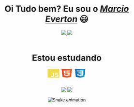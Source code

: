 <div>
  <h1 align="center">Oi Tudo bem? Eu sou o <a href="https://www.linkedin.com/in/MarcioEverton/"><i>Marcio Everton</i></a> 😃️</h1>


<div align="center">
  <a href="https://github.com/MarcioEverton">
    <img height="150em" src="https://github-readme-stats.vercel.app/api?username=MarcioEverton&count_private=true&include_all_commits=true&show_icons=true&theme=dracula&hide_border=false&show_owner=true"/>
    <img height="150em" src="https://github-readme-stats.vercel.app/api/top-langs/?username=MarcioEverton&theme=dracula&hide_border=false&&layout=compact"/>
  </a>
</div>

<div align="center" valign="top"><br>
<h1 align="center">Estou estudando</h1>
 <img align="center" alt="Js" height="30" width="40" src="https://raw.githubusercontent.com/devicons/devicon/master/icons/javascript/javascript-plain.svg">
 <img align="center" alt="HTML" height="30" width="40" src="https://raw.githubusercontent.com/devicons/devicon/master/icons/html5/html5-original.svg">
<img align="center" alt="CSS" height="30" width="40" src="https://raw.githubusercontent.com/devicons/devicon/master/icons/css3/css3-original.svg">
</div><br>

<div align="center">
  
  <a href="https://www.linkedin.com/in/marcio-everton-927581161/" target="_blank"><img src="https://img.shields.io/badge/-LinkedIn-%230077B5?style=for-the-badge&logo=linkedin&logoColor=white" target="_blank"></a> 
  <a href="mailto:marciohxd@gmail.com"><img src="https://img.shields.io/badge/-Gmail-%23333?style=for-the-badge&logo=gmail&logoColor=white" target="_blank"></a>
</div>

<div align="center">
  
  ![Snake animation](https://github.com/MarcioEverton/danielbped/blob/output/github-contribution-grid-snake.svg)
  
</div>
